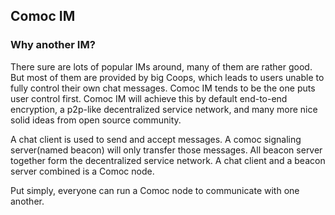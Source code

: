 ## Comoc IM

### Why another IM?

There sure are lots of popular IMs around, many of them are rather good. But most of them are provided by big Coops, which leads to users unable to fully control their own chat messages. Comoc IM tends to be the one puts user control first.
Comoc IM will achieve this by default end-to-end encryption, a p2p-like decentralized service network, and many more nice solid ideas from open source community.

A chat client is used to send and accept messages. A comoc signaling server(named beacon) will only transfer those messages. All beacon server together form the decentralized service network. A chat client and a beacon server combined is a Comoc node.

Put simply, everyone can run a Comoc node to communicate with one another.
